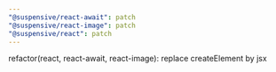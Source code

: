 ```yaml
---
"@suspensive/react-await": patch
"@suspensive/react-image": patch
"@suspensive/react": patch
---
```


refactor(react, react-await, react-image): replace createElement by jsx
